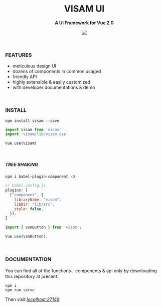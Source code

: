 # <h1 align="center">VISAM UI</h1>

<p align="center"><b>A UI Framework for Vue 2.0</b></p>
<p align="center">
  <a href="https://www.npmjs.org/package/visam">
    <img src="https://img.shields.io/npm/v/visam.svg">
  </a>
  <!-- &nbsp;
  <a href="https://img.shields.io/github/stars/mungaakei/visam?style=social">
    <img alt="GitHub Repo stars" src="https://img.shields.io/github/stars/mungaakei/visam?style=social">
  </a> -->
</p>
<br>

### FEATURES

- meticulous design UI
- dozens of components in common usaged
- friendly API
- highly extensible & easily customized
- with developer documentations & demo

<br>

### INSTALL

```node
npm install visam --save
```

```js
import visam from 'visam'
import 'visam/lib/visam.css'

Vue.use(visam)
```
&nbsp;
##### TREE SHAKING

```node
npm i babel-plugin-component -D
```

```js
// babel.config.js
plugins: [
  ["component", {
    libraryName: "visam",
    libDir: "lib/src",
    style: false,
  }],
]
```
```js
import { vsmButton } from 'visam';

Vue.use(vsmButton);
```
<br>

### DOCUMENTATION
You can find all of the functions、components & api only by downloading this repository at present.

```node
npm i
npm run serve
```

Then visit *[localhost:27149](localhost:27149)*

